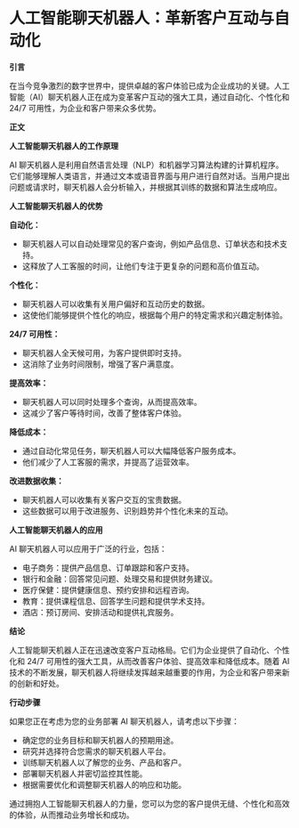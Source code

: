 # 人工智能聊天机器人：革新客户互动与自动化

**引言**

在当今竞争激烈的数字世界中，提供卓越的客户体验已成为企业成功的关键。人工智能（AI）聊天机器人正在成为变革客户互动的强大工具，通过自动化、个性化和 24/7 可用性，为企业和客户带来众多优势。

**正文**

**人工智能聊天机器人的工作原理**

AI 聊天机器人是利用自然语言处理（NLP）和机器学习算法构建的计算机程序。它们能够理解人类语言，并通过文本或语音界面与用户进行自然对话。当用户提出问题或请求时，聊天机器人会分析输入，并根据其训练的数据和算法生成响应。

**人工智能聊天机器人的优势**

**自动化：**

* 聊天机器人可以自动处理常见的客户查询，例如产品信息、订单状态和技术支持。
* 这释放了人工客服的时间，让他们专注于更复杂的问题和高价值互动。

**个性化：**

* 聊天机器人可以收集有关用户偏好和互动历史的数据。
* 这使他们能够提供个性化的响应，根据每个用户的特定需求和兴趣定制体验。

**24/7 可用性：**

* 聊天机器人全天候可用，为客户提供即时支持。
* 这消除了业务时间限制，增强了客户满意度。

**提高效率：**

* 聊天机器人可以同时处理多个查询，从而提高效率。
* 这减少了客户等待时间，改善了整体客户体验。

**降低成本：**

* 通过自动化常见任务，聊天机器人可以大幅降低客户服务成本。
* 他们减少了人工客服的需求，并提高了运营效率。

**改进数据收集：**

* 聊天机器人可以收集有关客户交互的宝贵数据。
* 这些数据可以用于改进服务、识别趋势并个性化未来的互动。

**人工智能聊天机器人的应用**

AI 聊天机器人可以应用于广泛的行业，包括：

* 电子商务：提供产品信息、订单跟踪和客户支持。
* 银行和金融：回答常见问题、处理交易和提供财务建议。
* 医疗保健：提供健康信息、预约安排和远程咨询。
* 教育：提供课程信息、回答学生问题和提供学术支持。
* 酒店：预订房间、安排活动和提供礼宾服务。

**结论**

人工智能聊天机器人正在迅速改变客户互动格局。它们为企业提供了自动化、个性化和 24/7 可用性的强大工具，从而改善客户体验、提高效率和降低成本。随着 AI 技术的不断发展，聊天机器人将继续发挥越来越重要的作用，为企业和客户带来新的创新和好处。

**行动步骤**

如果您正在考虑为您的业务部署 AI 聊天机器人，请考虑以下步骤：

* 确定您的业务目标和聊天机器人的预期用途。
* 研究并选择符合您需求的聊天机器人平台。
* 训练聊天机器人以了解您的业务、产品和客户。
* 部署聊天机器人并密切监控其性能。
* 根据需要优化和调整聊天机器人的响应和功能。

通过拥抱人工智能聊天机器人的力量，您可以为您的客户提供无缝、个性化和高效的体验，从而推动业务增长和成功。
